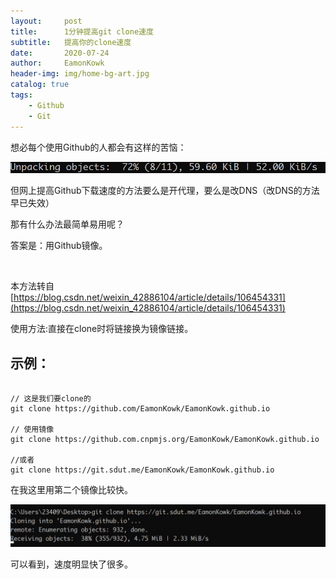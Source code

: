 ```yaml
---
layout:     post
title:      1分钟提高git clone速度
subtitle:   提高你的clone速度
date:       2020-07-24
author:     EamonKowk
header-img: img/home-bg-art.jpg
catalog: true
tags:
    - Github
    - Git
---
```


想必每个使用Github的人都会有这样的苦恼：

![](https://raw.githubusercontent.com/EamonKowk/markdown-imgs/master/g1.png)

但网上提高Github下载速度的方法要么是开代理，要么是改DNS（改DNS的方法早已失效）

那有什么办法最简单易用呢？

答案是：用Github镜像。

&nbsp;

本方法转自[https://blog.csdn.net/weixin_42886104/article/details/106454331](https://blog.csdn.net/weixin_42886104/article/details/106454331)

使用方法:直接在clone时将链接换为镜像链接。

## 示例：

```

// 这是我们要clone的
git clone https://github.com/EamonKowk/EamonKowk.github.io
 
// 使用镜像
git clone https://github.com.cnpmjs.org/EamonKowk/EamonKowk.github.io
 
//或者
git clone https://git.sdut.me/EamonKowk/EamonKowk.github.io

```

在我这里用第二个镜像比较快。

![](https://raw.githubusercontent.com/EamonKowk/markdown-imgs/master/g2.png)

可以看到，速度明显快了很多。




